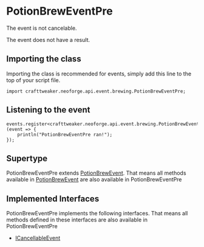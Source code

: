 # PotionBrewEventPre

The event is not cancelable.

The event does not have a result.

## Importing the class

Importing the class is recommended for events, simply add this line to the top of your script file.
```zenscript
import crafttweaker.neoforge.api.event.brewing.PotionBrewEventPre;
```


## Listening to the event

```zenscript
events.register<crafttweaker.neoforge.api.event.brewing.PotionBrewEventPre>(event => {
    println("PotionBrewEventPre ran!");
});
```


## Supertype

PotionBrewEventPre extends [PotionBrewEvent](/neoforge/api/event/brewing/PotionBrewEvent). That means all methods available in [PotionBrewEvent](/neoforge/api/event/brewing/PotionBrewEvent) are also available in PotionBrewEventPre

## Implemented Interfaces
PotionBrewEventPre implements the following interfaces. That means all methods defined in these interfaces are also available in PotionBrewEventPre

- [ICancellableEvent](/neoforge/api/event/ICancellableEvent)

